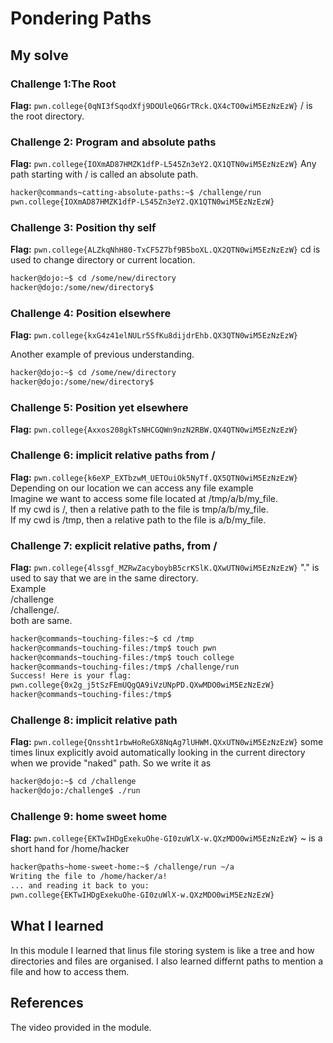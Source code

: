 # Pondering Paths
## My solve
### Challenge 1:The Root
**Flag:** `pwn.college{0qNI3fSqodXfj9DOUleQ6GrTRck.QX4cTO0wiM5EzNzEzW}`
/ is the root directory.

### Challenge 2: Program and absolute paths
**Flag:** `pwn.college{IOXmAD87HMZK1dfP-L545Zn3eY2.QX1QTN0wiM5EzNzEzW}`
Any path starting with / is called an absolute path.
```bash
hacker@commands~catting-absolute-paths:~$ /challenge/run
pwn.college{IOXmAD87HMZK1dfP-L545Zn3eY2.QX1QTN0wiM5EzNzEzW}
```

### Challenge 3: Position thy self
**Flag:** `pwn.college{ALZkqNhH80-TxCF5Z7bf9B5boXL.QX2QTN0wiM5EzNzEzW}`
cd is used to change directory or current location.
```bash
hacker@dojo:~$ cd /some/new/directory
hacker@dojo:/some/new/directory$
```

### Challenge 4: Position elsewhere
**Flag:** `pwn.college{kxG4z41elNULr5SfKu8dijdrEhb.QX3QTN0wiM5EzNzEzW}`

Another example of previous understanding.
```bash
hacker@dojo:~$ cd /some/new/directory
hacker@dojo:/some/new/directory$
```

### Challenge 5: Position yet elsewhere
**Flag:** `pwn.college{Axxos208gkTsNHCGQWn9nzN2RBW.QX4QTN0wiM5EzNzEzW}`

### Challenge 6: implicit relative paths from /
**Flag:** `pwn.college{k6eXP_EXTbzwM_UETOuiOk5NyTf.QX5QTN0wiM5EzNzEzW}`
Depending on our location we can access any file example
<br>Imagine we want to access some file located at /tmp/a/b/my_file.
<br>
If my cwd is /, then a relative path to the file is tmp/a/b/my_file.<br>
If my cwd is /tmp, then a relative path to the file is a/b/my_file.

### Challenge 7: explicit relative paths, from /
**Flag:** `pwn.college{4lssgf_MZRwZacyboybB5crKSlK.QXwUTN0wiM5EzNzEzW}`
"." is used to say that we are in the same directory. <br>Example<br> /challenge
<br>/challenge/.<br> both are same.
```bash
hacker@commands~touching-files:~$ cd /tmp
hacker@commands~touching-files:/tmp$ touch pwn
hacker@commands~touching-files:/tmp$ touch college
hacker@commands~touching-files:/tmp$ /challenge/run
Success! Here is your flag:
pwn.college{0x2g_j5tSzFEmUQgQA9iVzUNpPD.QXwMDO0wiM5EzNzEzW}
hacker@commands~touching-files:/tmp$
```

### Challenge 8: implicit relative path
**Flag:** `pwn.college{Qnssht1rbwHoReGX8NqAg7lUHWM.QXxUTN0wiM5EzNzEzW}`
some times linux explicitly avoid automatically looking in the current directory when we provide "naked" path. So we write it as
```bash
hacker@dojo:~$ cd /challenge
hacker@dojo:/challenge$ ./run
```

### Challenge 9: home sweet home
**Flag:** `pwn.college{EKTwIHDgExekuOhe-GI0zuWlX-w.QXzMDO0wiM5EzNzEzW}`
~ is a short hand for /home/hacker
```bash
hacker@paths~home-sweet-home:~$ /challenge/run ~/a
Writing the file to /home/hacker/a!
... and reading it back to you:
pwn.college{EKTwIHDgExekuOhe-GI0zuWlX-w.QXzMDO0wiM5EzNzEzW}
```
## What I learned
In this module I learned that linus file storing system is like a tree and how directories and files are organised.
I also learned differnt paths to mention a file and how to access them.
## References 
The video provided in the module.

